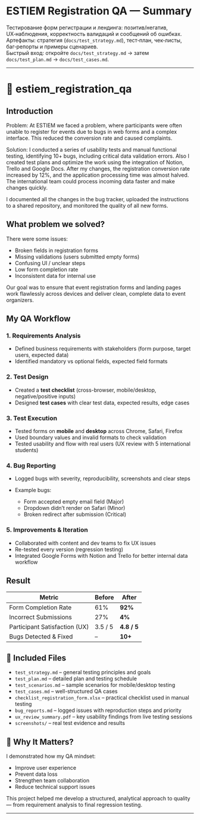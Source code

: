 # ESTIEM Registration QA — Summary

Тестирование форм регистрации и лендинга: позитив/негатив, UX‑наблюдения, корректность валидаций и сообщений об ошибках.  
Артефакты: стратегия (`docs/test_strategy.md`), тест‑план, чек‑листы, баг‑репорты и примеры сценариев.  
Быстрый вход: откройте `docs/test_strategy.md` → затем `docs/test_plan.md` → `docs/test_cases.md`.

---


# 📂 estiem\_registration\_qa

## Introduction
Problem: At ESTIEM we faced a problem, where participants were often unable to register for events due to bugs in web forms and a complex interface. This reduced the conversion rate and caused complaints.

Solution: I conducted a series of usability tests and manual functional testing, identifying 10+ bugs, including critical data validation errors. Also I created test plans and optimize the work using the integration of Notion, Trello and Google Docs. After my changes, the registration conversion rate increased by 12%, and the application processing time was almost halved. The international team could process incoming data faster and make changes quickly.

I documented all the changes in the bug tracker, uploaded the instructions to a shared repository, and monitored the quality of all new forms.

##  What problem we solved?

There were some issues:

* Broken fields in registration forms
* Missing validations (users submitted empty forms)
* Confusing UI / unclear steps
* Low form completion rate
* Inconsistent data for internal use

Our goal was to ensure that event registration forms and landing pages work flawlessly across devices and deliver clean, complete data to event organizers.

## My QA Workflow

### 1. Requirements Analysis

* Defined business requirements with stakeholders (form purpose, target users, expected data)
* Identified mandatory vs optional fields, expected field formats

### 2. Test Design

* Created a **test checklist** (cross-browser, mobile/desktop, negative/positive inputs)
* Designed **test cases** with clear test data, expected results, edge cases

### 3. Test Execution

* Tested forms on **mobile** and **desktop** across Chrome, Safari, Firefox
* Used boundary values and invalid formats to check validation
* Tested usability and flow with real users (UX review with 5 international students)

### 4. Bug Reporting

* Logged bugs with severity, reproducibility, screenshots and clear steps
* Example bugs:

  * Form accepted empty email field (Major)
  * Dropdown didn’t render on Safari (Minor)
  * Broken redirect after submission (Critical)

### 5. Improvements & Iteration

* Collaborated with content and dev teams to fix UX issues
* Re-tested every version (regression testing)
* Integrated Google Forms with Notion and Trello for better internal data workflow

## Result

| Metric                        | Before  | After       |
| ----------------------------- | ------- | ----------- |
| Form Completion Rate          | 61%     | **92%**     |
| Incorrect Submissions         | 27%     | **4%**      |
| Participant Satisfaction (UX) | 3.5 / 5 | **4.8 / 5** |
| Bugs Detected & Fixed         | –       | **10+**     |


## 📄 Included Files

* `test_strategy.md` – general testing principles and goals
* `test_plan.md` – detailed plan and testing schedule
* `test_scenarios.md` – sample scenarios for mobile/desktop testing
* `test_cases.md` – well-structured QA cases
* `checklist_registration_form.xlsx` – practical checklist used in manual testing
* `bug_reports.md` – logged issues with reproduction steps and priority
* `ux_review_summary.pdf` – key usability findings from live testing sessions
* `screenshots/` – real test evidence and results


## 🌱 Why It Matters?

I demonstrated how my QA mindset:
* Improve user experience
* Prevent data loss
* Strengthen team collaboration
* Reduce technical support issues

This project helped me develop a structured, analytical approach to quality — from requirement analysis to final regression testing.

---
